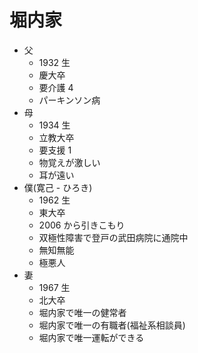 # 堀内家
- 父
  - 1932 生
  - 慶大卒
  - 要介護 4
  - パーキンソン病
- 母
  - 1934 生
  - 立教大卒
  - 要支援 1
  - 物覚えが激しい
  - 耳が遠い
- 僕(寛己 - ひろき)
  - 1962 生
  - 東大卒
  - 2006 から引きこもり
  - 双極性障害で登戸の武田病院に通院中
  - 無知無能
  - 極悪人
- 妻
  - 1967 生
  - 北大卒
  - 堀内家で唯一の健常者
  - 堀内家で唯一の有職者(福祉系相談員)
  - 堀内家で唯一運転ができる